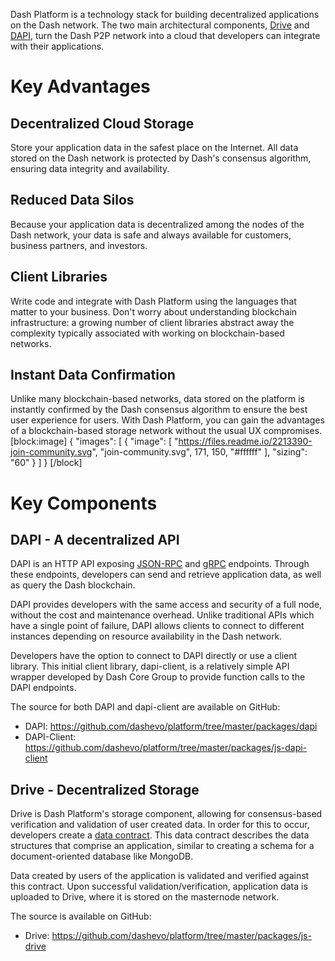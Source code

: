 Dash Platform is a technology stack for building decentralized applications on the Dash network. The two main architectural components, [Drive](explanation-drive) and [DAPI](explanation-dapi), turn the Dash P2P network into a cloud that developers can integrate with their applications. 

# Key Advantages
## Decentralized Cloud Storage
Store your application data in the safest place on the Internet. All data stored on the Dash network is protected by Dash's consensus algorithm, ensuring data integrity and availability.

## Reduced Data Silos
Because your application data is decentralized among the nodes of the Dash network, your data is safe and always available for customers, business partners, and investors.

## Client Libraries 
Write code and integrate with Dash Platform using the languages that matter to your business. Don't worry about understanding blockchain infrastructure: a growing number of client libraries abstract away the complexity typically associated with working on blockchain-based networks.

## Instant Data Confirmation
Unlike many blockchain-based networks, data stored on the platform is instantly confirmed by the Dash consensus algorithm to ensure the best user experience for users. With Dash Platform, you can gain the advantages of a blockchain-based storage network without the usual UX compromises.
[block:image]
{
  "images": [
    {
      "image": [
        "https://files.readme.io/2213390-join-community.svg",
        "join-community.svg",
        171,
        150,
        "#ffffff"
      ],
      "sizing": "60"
    }
  ]
}
[/block]
# Key Components
## DAPI - A decentralized API

DAPI is an HTTP API exposing [JSON-RPC](https://www.jsonrpc.org/) and [gRPC](https://grpc.io/) endpoints. Through these endpoints, developers can send and retrieve application data, as well as query the Dash blockchain.

DAPI provides developers with the same access and security of a full node, without the cost and maintenance overhead. Unlike traditional APIs which have a single point of failure, DAPI allows clients to connect to different instances depending on resource availability in the Dash network.

Developers have the option to connect to DAPI directly or use a client library. This initial client library, dapi-client, is a relatively simple API wrapper developed by Dash Core Group to provide function calls to the DAPI endpoints.

The source for both DAPI and dapi-client are available on GitHub:
 - DAPI: https://github.com/dashevo/platform/tree/master/packages/dapi
 - DAPI-Client: https://github.com/dashevo/platform/tree/master/packages/js-dapi-client

## Drive - Decentralized Storage

Drive is Dash Platform's storage component, allowing for consensus-based verification and validation of user created data. In order for this to occur, developers create a [data contract](explanation-platform-protocol-data-contract). This data contract describes the data structures that comprise an application, similar to creating a schema for a document-oriented database like MongoDB.

Data created by users of the application is validated and verified against this contract. Upon successful validation/verification, application data is uploaded to Drive, where it is stored on the masternode network.

The source is available on GitHub: 
 - Drive: https://github.com/dashevo/platform/tree/master/packages/js-drive
